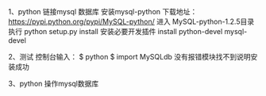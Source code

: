 1、python 链接mysql 数据库
安装mysql-python 下载地址：https://pypi.python.org/pypi/MySQL-python/
进入 MySQL-python-1.2.5目录 执行 python setup.py install
安装必要开发插件 install python-devel mysql-devel

2、测试
控制台输入：
$ python 
$ import MySQLdb
没有报错模块找不到说明安装成功

3、python 操作mysql数据库


